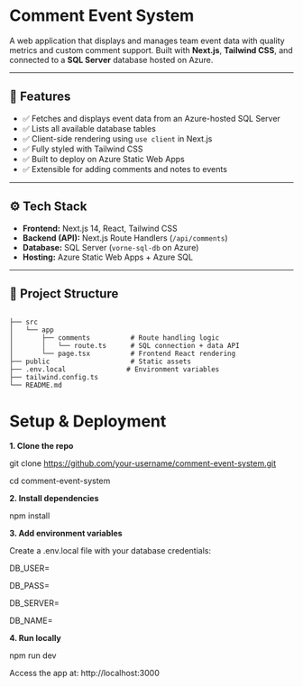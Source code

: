 # Comment Event System

A web application that displays and manages team event data with quality metrics and custom comment support. Built with **Next.js**, **Tailwind CSS**, and connected to a **SQL Server** database hosted on Azure.

---

## 🧩 Features

- ✅ Fetches and displays event data from an Azure-hosted SQL Server
- ✅ Lists all available database tables
- ✅ Client-side rendering using `use client` in Next.js
- ✅ Fully styled with Tailwind CSS
- ✅ Built to deploy on Azure Static Web Apps
- ✅ Extensible for adding comments and notes to events

---

## ⚙️ Tech Stack

- **Frontend:** Next.js 14, React, Tailwind CSS
- **Backend (API):** Next.js Route Handlers (`/api/comments`)
- **Database:** SQL Server (`vorne-sql-db` on Azure)
- **Hosting:** Azure Static Web Apps + Azure SQL

---

## 📁 Project Structure

```

├── src
│   └── app
│       ├── comments          # Route handling logic
│       │   └── route.ts      # SQL connection + data API
│       └── page.tsx          # Frontend React rendering
├── public                    # Static assets
├── .env.local               # Environment variables
├── tailwind.config.ts
└── README.md
```

# **Setup & Deployment**

**1. Clone the repo**

git clone https://github.com/your-username/comment-event-system.git

cd comment-event-system

**2. Install dependencies**

npm install

**3. Add environment variables**

Create a .env.local file with your database credentials:

DB_USER=

DB_PASS=

DB_SERVER=

DB_NAME=

**4. Run locally**

npm run dev

Access the app at: http://localhost:3000
